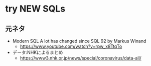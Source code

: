 # try NEW SQLs


## 元ネタ

- Modern SQL A lot has changed since SQL 92 by Markus Winand   
  - https://www.youtube.com/watch?v=rpw_x8TtqTo
- データ:NHKによるまとめ
  - https://www3.nhk.or.jp/news/special/coronavirus/data-all/


